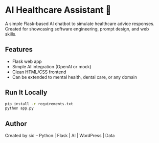 # AI Healthcare Assistant 🤖

A simple Flask-based AI chatbot to simulate healthcare advice responses. Created for showcasing software engineering, prompt design, and web skills.

## Features
- Flask web app
- Simple AI integration (OpenAI or mock)
- Clean HTML/CSS frontend
- Can be extended to mental health, dental care, or any domain

## Run It Locally
```bash
pip install -r requirements.txt
python app.py
```

## Author
Created by sid – Python | Flask | AI | WordPress | Data
